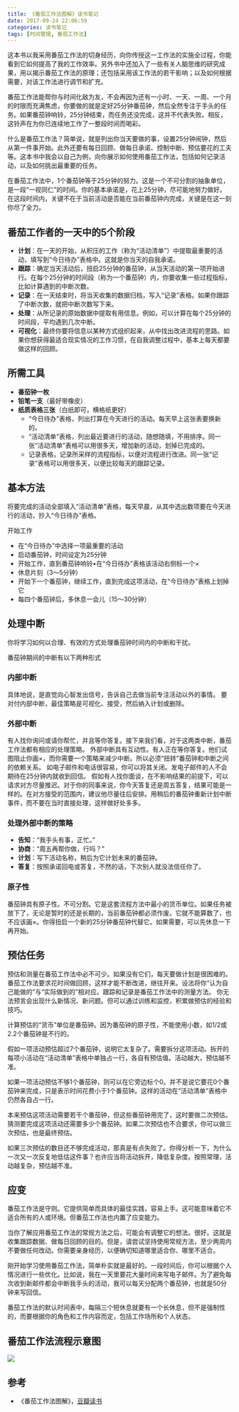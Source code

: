```yaml
---
title: 《番茄工作法图解》读书笔记
date: 2017-09-24 22:06:59
categories: 读书笔记
tags: [时间管理, 番茄工作法]
---
```


这本书以我采用番茄工作法的切身经历，向你传授这一工作法的实施全过程，你能看到它如何提高了我的工作效率。另外书中还加入了一些有关人脑思维的研究成果，用以揭示番茄工作法的原理；还包括采用该工作法的若干影响；以及如何根据需要，对该工作法进行调节和扩充。

番茄工作法能帮你与时间化敌为友，不会再因为还有一小时、一天、一周、一个月的时限而充满焦虑，你要做的就是定好25分钟番茄钟，然后全然专注于手头的任务。如果番茄钟响铃，25分钟结束，而任务还没完成，这并不代表失败。相反，这铃声在为你已连续地工作了一整段时间而喝彩。

<!--more-->

什么是番茄工作法？简单说，就是列出你当天要做的事，设置25分钟闹钟，然后从第一件事开始。此外还要有每日回顾、做每日承诺、控制中断、预估要花的工夫等。这本书中我会以自己为例，向你展示如何使用番茄工作法，包括如何记录活动，以及如何挑出最重要的任务。

在番茄工作法中，1个番茄钟等于25分钟的努力。这是一个不可分割的抽象单位，是一段“一视同仁”的时间。你的基本承诺是，花上25分钟，尽可能地努力做好。在这段时间内，关键不在于当前活动是否能在当前番茄钟内完成，关键是在这一刻你尽了全力。

## 番茄工作者的一天中的5个阶段
- **计划**：在一天的开始，从积压的工作（称为“活动清单”）中提取最重要的活动，填写到“今日待办”表格中。这就是你当天的自我承诺。
- **跟踪**：确定当天活动后，扭启25分钟的番茄钟，从当天活动的第一项开始进行。在每个25分钟的时间段（称为一个番茄钟）内，你要收集一些过程指标，比如计算遇到的中断次数。
- **记录**：在一天结束时，将当天收集的数据归档，写入“记录”表格。如果你跟踪了中断次数，就把中断次数写下来。
- **处理**：从所记录的原始数据中提取有用信息。例如，可以计算在每个25分钟的时间段，平均遇到几次中断。
- **可视化**：最终你要将信息以某种方式组织起来，从中找出改进流程的思路。如果你想获得最适合现实情况的工作习惯，在自我调整过程中，基本上每天都要做这样的回顾。

## 所需工具
- **番茄钟一枚**
- **铅笔一支**（最好带橡皮）
- **纸质表格三张**（白纸即可，横格纸更好）　
    - “今日待办”表格，列出打算在今天进行的活动。每天早上这张表要换新的。
    - “活动清单”表格，列出最近要进行的活动，随想随填，不用排序。同一张“活动清单”表格可以用很多天，增加新的活动，划掉已完成的。
    - 记录表格，记录所采样的流程指标，以便对流程进行改进。同一张“记录”表格可以用很多天，以便比较每天的跟踪记录。

## 基本方法
将要完成的活动全部填入“活动清单”表格，每天早晨，从其中选出数项要在今天进行的活动，抄入“今日待办”表格。

开始工作
- 在“今日待办”中选择一项最重要的活动
- 启动番茄钟，时间设定为25分钟
- 开始工作，直到番茄钟响铃•在“今日待办”表格该活动右侧标一个×
- 休息片刻（3～5分钟）
- 开始下一个番茄钟，继续工作，直到完成这项活动，在“今日待办”表格上划掉它
- 每四个番茄钟后，多休息一会儿（15～30分钟）

## 处理中断
你将学习如何以合理、有效的方式处理番茄钟时间内的中断和干扰。

番茄钟期间的中断有以下两种形式

### 内部中断
具体地说，是直觉向心智发出信号，告诉自己去做当前专注活动以外的事情。
要对付内部中断，最佳策略是可视化、接受，然后纳入计划或删除。

### 外部中断
有人找你询问或请你帮忙，并且等你答复。接下来我们看，对于这两类中断，番茄工作法都有相应的处理策略。
外部中断具有互动性。有人正在等你答复。他们试图阻止你画×，而你需要一个策略来减少中断。所以必须“扭转”番茄钟和中断之间的依赖关系。
如电子邮件和电话很容易，你可以将其关闭。发电子邮件的人不会期待在25分钟内就收到回信。
假如有人找你面谈，在不影响结果的前提下，可以请求对方尽量推迟。对于你的同事来说，你今天答复还是周五答复，结果可能是一样的。在对方接受的范围内，建议他尽量往后安排。用稍后的番茄钟重新计划中断事件，而不要在当时直接处理，这样做好处多多。

### 处理外部中断的策略
- **告知**：“我手头有事，正忙。”
- **协商**：“周五再帮你做，行吗？”
- **计划**：写下活动名称，稍后为它计划未来的番茄钟。
- **答复**：按照承诺回电或答复，不然的话，下次别人就没法信任你了。

### 原子性
番茄钟具有原子性。不可分割。它是这套流程方法中最小的货币单位。如果任务被放下了，无论是暂时的还是长期的，当前番茄钟都必须作废。它就不能算数了，也不应该画×。你得扭启一个新的25分钟番茄钟代替它。如果需要，可以先休息一下再开始。

## 预估任务
预估和测量在番茄工作法中必不可少。如果没有它们，每天要做计划是很困难的。番茄工作法要求花时间做回顾，这样才能不断改进，继往开来。设法将你“认为自己能做的”与“实际做到的”相对应。跟踪和记录是番茄工作法中的测量方法。
你无法预言会出现什么新情况、新问题。但可以通过训练和监控，积累做预估的经验和技巧。

计算预估的“货币”单位是番茄钟。因为番茄钟的原子性，不能使用小数，如1/2或2.2个番茄钟是不行的。

假如一项活动预估超过7个番茄钟，说明它太复杂了。需要拆分这项活动。拆开的每项小活动在“活动清单”表格中单独占一行，各自有预估值。活动越大，预估越不准。

如果一项活动预估不够1个番茄钟，则可以在它旁边标个0。并不是说它要花0个番茄钟来完成，只是表示时间花费小于1个番茄钟。这样的活动在“活动清单”表格中仍然各自占一行。

本来预估这项活动需要若干个番茄钟，但这些番茄钟用完了，这时要做二次预估。猜测要完成这项活动还需要多少个番茄钟。如果二次预估也不合要求，你可以做三次预估，也是最终预估。

如果三次预估的数目还不够完成活动，那真是有点失败了。你得分析一下，为什么一次又一次反复地低估这件事？也许应当将活动拆开，降低复杂度。按照常理，活动越复杂，预估越不准。

## 应变
番茄工作法是守则。它提供简单而具体的最佳实践，容易上手。这可能意味着它不适合所有的人或环境。但番茄工作法也内置了应变能力。

当你了解应用番茄工作法的常规方法之后，可能会有调整它的想法。很好。这就是收集跟踪数据、做每日回顾的目的。但是，请尝试坚持使用常规方法，至少两周内不要做任何改动。你需要亲身经历，以便确切知道哪里适合你、哪里不适合。

刚开始学习使用番茄工作法，简单朴实就是最好的。一段时间后，你可以根据个人情况进行一些优化。比如说，我在一天里要花大量时间来写电子邮件。为了避免每次收到新邮件都会中断我手头的活动，我可以每天分配两个番茄钟，也就是50分钟来写回信。

番茄工作法的默认时间表中，每隔三个短休息就要有一个长休息，但不是强制性的，而要根据你的角色和工作内容而定，包括工作场所和个人状态。

## 番茄工作法流程示意图

![](/images/01_pomodoro-technique_Illustrated.jpg)

## 参考
- 《番茄工作法图解》，[豆瓣读书](https://book.douban.com/subject/5916234/)